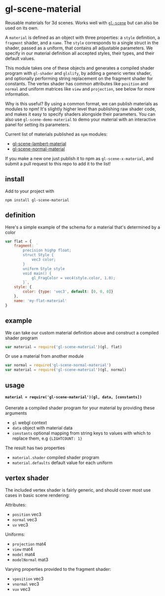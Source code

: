 # gl-scene-material

Reusable materials for 3d scenes. Works well with [`gl-scene`](https://github.com/freeman-lab/gl-scene) but can also be used on its own.

A `material` is defined as an object with three properties: a `style` definition, a `fragment` shader, and a `name`. The `style` corresponds to a single struct in the shader, passed as a uniform, that contains all adjustable parameters. We specify in our material definition all accepted styles, their types, and their default values.

This module takes one of these objects and generates a compiled shader program with `gl-shader` and `glslify`, by adding a generic vertex shader, and optionally performing string replacement on the fragment shader for constants. The vertex shader has common attributes like `position` and `normal` and uniform matrices like `view` and `projection`, see below for more information.

Why is this useful? By using a common format, we can publish materials as modules to npm! It's slightly higher level than publishing raw shader code, and makes it easy to specify shaders alongside their parameters. You can also use `gl-scene-demo-material` to demo your material with an interactive panel for setting its parameters.

Current list of materials published as `npm` modules:
- [gl-scene-lambert-material](https://github.com/freeman-lab/gl-scene-lambert-material)
- [gl-scene-normal-material](https://github.com/freeman-lab/gl-scene-normal-material)

If you make a new one just publish it to npm as `gl-scene-x-material`, and submit a pull request to this repo to add it to the list!

## install

Add to your project with
```
npm install gl-scene-material
```

## definition

Here's a simple example of the schema for a material that's determined by a color

```javascript
var flat = {
	fragment: `
		precision highp float;
		struct Style {
			vec3 color;
		}
		uniform Style style
		void main() {
	  		gl_FragColor = vec4(style.color, 1.0);
		}`,
	style: {
		color: {type: 'vec3', default: [0, 0, 0]}
	},
	name: 'my-flat-material'
}
```

## example 

We can take our custom material definition above and construct a compiled shader program

```javascript
var material = require('gl-scene-material')(gl, flat)
```

Or use a material from another module

```javascript
var normal = require('gl-scene-normal-material')
var material = require('gl-scene-material')(gl, normal)
```

## usage

#### `material = require('gl-scene-material')(gl, data, [constants])`

Generate a compiled shader program for your material by providing these arguments
- `gl` webgl context
- `data` object with material data
- `constants` optional mapping from string keys to values with which to replace them, e.g `{LIGHTCOUNT: 1}`

The result has two properties
- `material.shader` compiled shader program
- `material.defaults` default value for each uniform

## vertex shader

The included vertex shader is fairly generic, and should cover most use cases in basic scene rendering:

Attributes:
- `position` vec3
- `normal` vec3
- `uv` vec3

Uniforms:
- `projection` mat4
- `view` mat4
- `model` mat4
- `modelNormal` mat3

Varying properties provided to the fragment shader:
- `vposition` vec3
- `vnormal` vec3
- `vuv` vec3